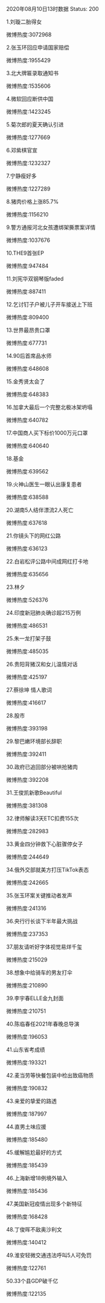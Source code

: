 2020年08月10日13时数据
Status: 200

1.刘璇二胎得女

微博热度:3072968

2.张玉环回应申请国家赔偿

微博热度:1955429

3.北大牌匾录取通知书

微博热度:1535606

4.微软回应断供中国

微博热度:1423245

5.菊次郎的夏天确认引进

微博热度:1277669

6.邓紫棋官宣

微博热度:1232327

7.宁静瘦好多

微博热度:1227289

8.猪肉价格上涨85.7%

微博热度:1156210

9.警方通报河北女孩遭绑架撕票案详情

微博热度:1037676

10.THE9首张EP

微博热度:947484

11.刘宪华双钢琴版faded

微博热度:887411

12.乞讨钉子户被儿子开车接送上下班

微博热度:809400

13.世界最昂贵口罩

微博热度:677731

14.90后首席品水师

微博热度:648608

15.金秀贤太会了

微博热度:648383

16.加拿大最后一个完整北极冰架坍塌

微博热度:640782

17.中国商人买下标价1000万元口罩

微博热度:640640

18.基金

微博热度:639562

19.火神山医生一眼认出康复患者

微博热度:638588

20.湖南5人结伴漂流2人死亡

微博热度:637618

21.你镜头下的网红公路

微博热度:636123

22.白岩松评公路中间成网红打卡地

微博热度:635656

23.林夕

微博热度:526376

24.印度新冠肺炎确诊超215万例

微博热度:486531

25.朱一龙打架子鼓

微博热度:485035

26.贵阳背猪汉和女儿温情对话

微博热度:425197

27.蔡徐坤 情人歌词

微博热度:416617

28.股市

微博热度:393198

29.黎巴嫩环境部长辞职

微博热度:392411

30.政府已追回部分被哄抢猪肉

微博热度:392208

31.王俊凯新歌Beautiful

微博热度:381308

32.律师解读3天ETC扣费155次

微博热度:282983

33.黄金四分钟救下心脏骤停女子

微博热度:244649

34.俄外交部就美方打压TikTok表态

微博热度:242665

35.张玉环案关键推动者发声

微博热度:241316

36.央行行长谈下半年最大挑战

微博热度:237353

37.朋友请听好字体视觉易烊千玺

微博热度:215029

38.想象中给骑车的男友打伞

微博热度:210890

39.李宇春ELLE金九封面

微博热度:210751

40.陈临春任2021年春晚总导演

微博热度:196053

41.山东省考成绩

微博热度:193321

42.麦当劳等快餐包装中检出致癌物质

微博热度:190832

43.亲爱的挚爱的路透

微博热度:187997

44.直男土味应援

微博热度:185480

45.缓解尴尬最好的方式

微博热度:185439

46.上海新增18例境外输入

微博热度:185436

47.美国新冠疫情出现多个新特征

微博热度:168428

48.丁俊晖不敌奥沙利文

微博热度:140412

49.淮安轻微交通违法呼叫5人可免罚

微博热度:122761

50.33个县GDP破千亿

微博热度:122135

